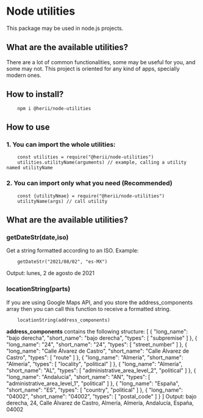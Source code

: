 # Node utilities

This package may be used in node.js projects.

## What are the available utilities?

There are a lot of common functionalities, some may be useful for you, and some may not.
This project is oriented for any kind of apps, specially modern ones. 

## How to install?
        npm i @herii/node-utilities

## How to use

### 1. You can import the whole utilities:
        const utilities = require("@herii/node-utilities")
        utilities.utilityName(arguments) // example, calling a utility named utilityName

### 2. You can import only what you need (Recommended)
        const {utilityNmae} = require("@herii/node-utilities")
        utilityName(args) // call utility


## What are the available utilities?

### getDateStr(date,iso)

Get a string formatted according to an ISO.
Example:

        getDateStr("2021/08/02", "es-MX")

Output: lunes, 2 de agosto de 2021


### locationString(parts)

If you are using Google Maps API, and you store the address_components array then you can call this function to receive a formatted string.

        locationString(address_components)


**address_components** contains the following structure:
        [
                {
                    "long_name": "bajo derecha",
                    "short_name": "bajo derecha",
                    "types": [
                        "subpremise"
                    ]
                },
                {
                    "long_name": "24",
                    "short_name": "24",
                    "types": [
                        "street_number"
                    ]
                },
                {
                    "long_name": "Calle Álvarez de Castro",
                    "short_name": "Calle Álvarez de Castro",
                    "types": [
                        "route"
                    ]
                },
                {
                    "long_name": "Almería",
                    "short_name": "Almería",
                    "types": [
                        "locality",
                        "political"
                    ]
                },
                {
                    "long_name": "Almería",
                    "short_name": "AL",
                    "types": [
                        "administrative_area_level_2",
                        "political"
                    ]
                },
                {
                    "long_name": "Andalucía",
                    "short_name": "AN",
                    "types": [
                        "administrative_area_level_1",
                        "political"
                    ]
                },
                {
                    "long_name": "España",
                    "short_name": "ES",
                    "types": [
                        "country",
                        "political"
                    ]
                },
                {
                    "long_name": "04002",
                    "short_name": "04002",
                    "types": [
                        "postal_code"
                    ]
                }
            ]
Output: 
bajo derecha, 24, Calle Álvarez de Castro, Almería, Almería, Andalucía, España, 04002